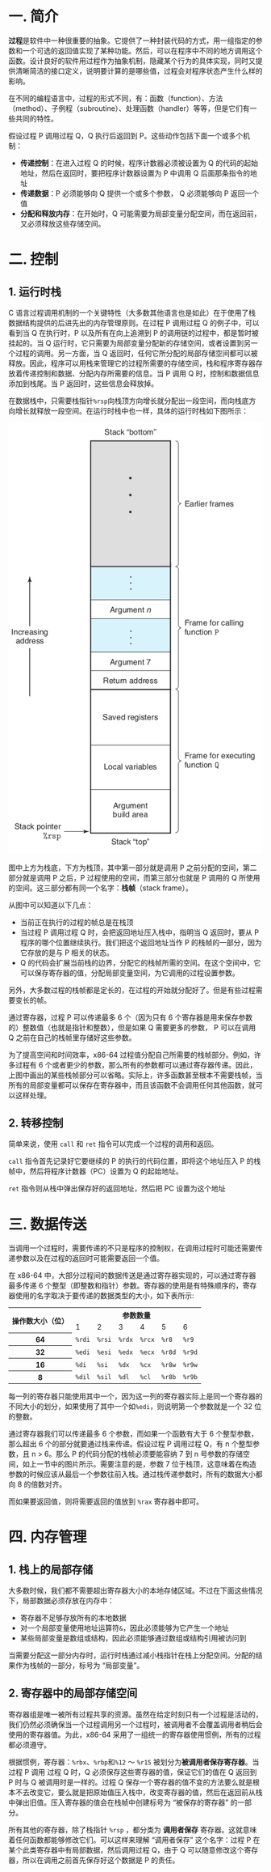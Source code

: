 # 一. 简介

**过程**是软件中一种很重要的抽象。它提供了一种封装代码的方式，用一组指定的参数和一个可选的返回值实现了某种功能。然后，可以在程序中不同的地方调用这个函数。设计良好的软件用过程作为抽象机制，隐藏某个行为的具体实现，同时又提供清晰简洁的接口定义，说明要计算的是哪些值，过程会对程序状态产生什么样的影响。

在不同的编程语言中，过程的形式不同，有：函数（function）、方法（method）、子例程（subroutine）、处理函数（handler）等等，但是它们有一些共同的特性。

假设过程 P 调用过程 Q，Q 执行后返回到 P。这些动作包括下面一个或多个机制：

- **传递控制**：在进入过程 Q 的时候，程序计数器必须被设置为 Q 的代码的起始地址，然后在返回时，要把程序计数器设置为 P 中调用 Q 后面那条指令的地址
- **传递数据**：P 必须能够向 Q 提供一个或多个参数， Q 必须能够向 P 返回一个值
- **分配和释放内存**：在开始时，Q 可能需要为局部变量分配空间，而在返回前，又必须释放这些存储空间。



# 二. 控制

## 1. 运行时栈

C 语言过程调用机制的一个关键特性（大多数其他语言也是如此）在于使用了栈数据结构提供的后进先出的内存管理原则。在过程 P 调用过程 Q 的例子中，可以看到当 Q 在执行时，P 以及所有在向上追溯到 P 的调用链的过程中，都是暂时被挂起的。当 Q 运行时，它只需要为局部变量分配新的存储空间，或者设置到另一个过程的调用。另一方面，当 Q 返回时，任何它所分配的局部存储空间都可以被释放。因此，程序可以用栈来管理它的过程所需要的存储空间，栈和程序寄存器存放着传递控制和数据、分配内存所需要的信息。当 P 调用 Q 时，控制和数据信息添加到栈尾。当 P 返回时，这些信息会释放掉。

在数据栈中，只需要栈指针`%rsp`向栈顶方向增长就分配出一段空间，而向栈底方向增长就释放一段空间。在运行时栈中也一样，具体的运行时栈如下图所示：

![01](images/01.png)

图中上方为栈底，下方为栈顶，其中第一部分就是调用 P 之前分配的空间，第二部分就是调用 P 之后，P 过程使用的空间，而第三部分也就是 P 调用的 Q 所使用的空间。这三部分都有同一个名字：**栈帧**（stack frame）。

从图中可以知道以下几点：

- 当前正在执行的过程的帧总是在栈顶
- 当过程 P 调用过程 Q 时，会把返回地址压入栈中，指明当 Q 返回时，要从 P 程序的哪个位置继续执行。我们把这个返回地址当作 P 的栈帧的一部分，因为它存放的是与 P 相关的状态。
- Q 的代码会扩展当前栈的边界，分配它的栈帧所需的空间。在这个空间中，它可以保存寄存器的值，分配局部变量空间，为它调用的过程设置参数。

另外，大多数过程的栈帧都是定长的，在过程的开始就分配好了。但是有些过程需要变长的帧。

通过寄存器，过程 P 可以传递最多 6 个（因为只有 6 个寄存器是用来保存参数的）整数值（也就是指针和整数），但是如果 Q 需要更多的参数， P 可以在调用 Q 之前在自己的栈帧里存储好这些参数。

为了提高空间和时间效率，x86-64 过程值分配自己所需要的栈帧部分。例如，许多过程有 6 个或者更少的参数，那么所有的参数都可以通过寄存器传递。因此，上图中画出的某些栈帧部分可以省略。实际上，许多函数甚至根本不需要栈帧，当所有的局部变量都可以保存在寄存器中，而且该函数不会调用任何其他函数，就可以这样处理。



## 2. 转移控制

简单来说，使用 `call` 和 `ret` 指令可以完成一个过程的调用和返回。

`call` 指令首先记录好它要继续的 P 的执行的代码位置，即将这个地址压入 P 的栈帧中，然后将程序计数器（PC）设置为 Q 的起始地址。

`ret` 指令则从栈中弹出保存好的返回地址，然后把 PC 设置为这个地址



# 三. 数据传送

当调用一个过程时，需要传递的不只是程序的控制权，在调用过程时可能还需要传递参数以及在过程的返回时可能需要返回一个值。

在 x86-64 中，大部分过程间的数据传送是通过寄存器实现的，可以通过寄存器最多传递 6 个整型（即整数和指针）参数。寄存器的使用是有特殊顺序的，寄存器使用的名字取决于要传递的数据类型的大小，如下表所示:

<table>
    <tr>
        <th rowspan="2">操作数大小（位）</th>
        <th colspan="6">参数数量</th>
    </tr>
    <tr>
        <td>1</td>
        <td>2</td>
        <td>3</td>
        <td>4</td>
        <td>5</td>
        <td>6</td>
    </tr>
    <tr>
        <th>64</th>
        <td><code>%rdi</code></td>
        <td><code>%rsi</code></td>
        <td><code>%rdx</code></td>
        <td><code>%rcx</code></td>
        <td><code>%r8</code></td>
        <td><code>%r9</code></td>
    </tr>
    <tr>
        <th>32</th>
        <td><code>%edi</code></td>
        <td><code>%esi</code></td>
        <td><code>%edx</code></td>
        <td><code>%ecx</code></td>
        <td><code>%r8d</code></td>
        <td><code>%r9d</code></td>
    </tr>
    <tr>
        <th>16</th>
        <td><code>%di</code></td>
        <td><code>%si</code></td>
        <td><code>%dx</code></td>
        <td><code>%cx</code></td>
        <td><code>%r8w</code></td>
        <td><code>%r9w</code></td>
    </tr>
    <tr>
        <th>8</th>
        <td><code>%dil</code></td>
        <td><code>%sil</code></td>
        <td><code>%dl</code></td>
        <td><code>%cl</code></td>
        <td><code>%r8b</code></td>
        <td><code>%r9b</code></td>
    </tr>
</table>

每一列的寄存器只能使用其中一个，因为这一列的寄存器实际上是同一个寄存器的不同大小的划分，如果使用了其中一个如`%edi`，则说明第一个参数就是一个 32 位的整数。

通过寄存器我们可以传递最多 6 个参数，而如果一个函数有大于 6 个整型参数，那么超出 6 个的部分就要通过栈来传递。假设过程 P 调用过程 Q，有 n 个整型参数，且 n > 6。那么 P 的代码分配的栈帧必须要能容纳 7 到 n 号参数的存储空间，如上一节中的图片所示。需要注意的是，参数 7 位于栈顶，这意味着在构造参数的时候应该从最后一个参数往前入栈。通过栈传递参数时，所有的数据大小都向 8 的倍数对齐。

而如果要返回值，则将需要返回的值放到 `%rax` 寄存器中即可。

# 四. 内存管理

## 1. 栈上的局部存储

大多数时候，我们都不需要超出寄存器大小的本地存储区域。不过在下面这些情况下，局部数据必须存放在内存中：

- 寄存器不足够存放所有的本地数据
- 对一个局部变量使用地址运算符`&`，因此必须能够为它产生一个地址
- 某些局部变量是数组或结构，因此必须能够通过数组或结构引用被访问到

当需要分配这一部分内存时，运行时栈通过减小栈指针在栈上分配空间。分配的结果作为栈帧的一部分，标号为 “局部变量”。



## 2. 寄存器中的局部存储空间

寄存器组是唯一被所有过程共享的资源。虽然在给定时刻只有一个过程是活动的，我们仍然必须确保当一个过程调用另一个过程时，被调用者不会覆盖调用者稍后会使用的寄存器值。为此，x86-64 采用了一组统一的寄存器使用惯例，所有的过程都必须遵守。

根据惯例，寄存器：`%rbx`、`%rbp`和`%12` ～ `%r15` 被划分为**被调用者保存寄存器**。当过程 P 调用 过程 Q 时，Q 必须保存这些寄存器的值，保证它们的值在 Q 返回到 P 时与 Q 被调用时是一样的。过程 Q 保存一个寄存器的值不变的方法要么就是根本不去改变它，要么就是把原始值压入栈中，改变寄存器的值，然后在返回前从栈中弹出旧值。压入寄存器的值会在栈帧中创建标号为 “被保存的寄存器” 的一部分。

所有其他的寄存器，除了栈指针 `%rsp` ，都分类为 **调用者保存** 寄存器。这就意味着任何函数都能够修改它们。可以这样来理解 “调用者保存” 这个名字：过程 P 在某个此类寄存器中有局部数据，然后调用过程 Q，由于 Q 可以随意修改这个寄存器，所以在调用之前首先保存好这个数据是 P 的责任。
